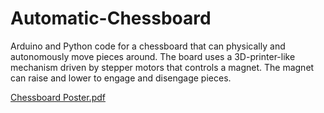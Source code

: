 # Automatic-Chessboard
Arduino and Python code for a chessboard that can physically and autonomously move pieces around.
The board uses a 3D-printer-like mechanism driven by stepper motors that controls a magnet. The magnet can raise and lower to engage and disengage pieces.


[Chessboard Poster.pdf](https://github.com/same19/Automatic-Chessboard/files/11588783/Chessboard.Poster.pdf)
